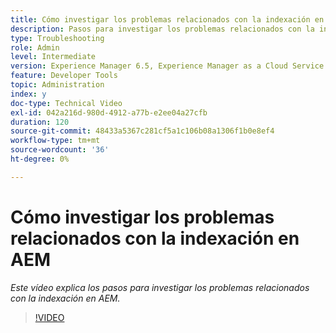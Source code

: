 ```yaml
---
title: Cómo investigar los problemas relacionados con la indexación en AEM
description: Pasos para investigar los problemas relacionados con la indexación
type: Troubleshooting
role: Admin
level: Intermediate
version: Experience Manager 6.5, Experience Manager as a Cloud Service
feature: Developer Tools
topic: Administration
index: y
doc-type: Technical Video
exl-id: 042a216d-980d-4912-a77b-e2ee04a27cfb
duration: 120
source-git-commit: 48433a5367c281cf5a1c106b08a1306f1b0e8ef4
workflow-type: tm+mt
source-wordcount: '36'
ht-degree: 0%

---
```


# Cómo investigar los problemas relacionados con la indexación en AEM

*Este vídeo explica los pasos para investigar los problemas relacionados con la indexación en AEM.*

>[!VIDEO](https://video.tv.adobe.com/v/335465?quality=12&learn=on)
